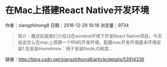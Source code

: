 # 在Mac上搭建React Native开发环境
作者：xiangzhihong8
日期：2016-12-29 10:19
浏览量：9734
> 简介：概述前面我们介绍过在window环境下开发React Native项目，今天说说怎么在mac上搭建一个RN的开发环境。配置mac开发环境基本环境安装1.先安装Homebrew：用于安装NodeJS和其...

 链接：http://blog.csdn.net/xiangzhihong8/article/details/53914336

